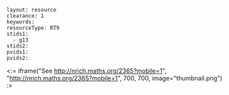 ````
layout: resource
clearance: 1
keywords:
resourceType: RT9
stids1: 
  - g13
stids2:
pvids1:
pvids2:

````

<:= iframe("See http://nrich.maths.org/2365?mobile=1", "http://nrich.maths.org/2365?mobile=1", 700, 700, image="thumbnail.png") :>